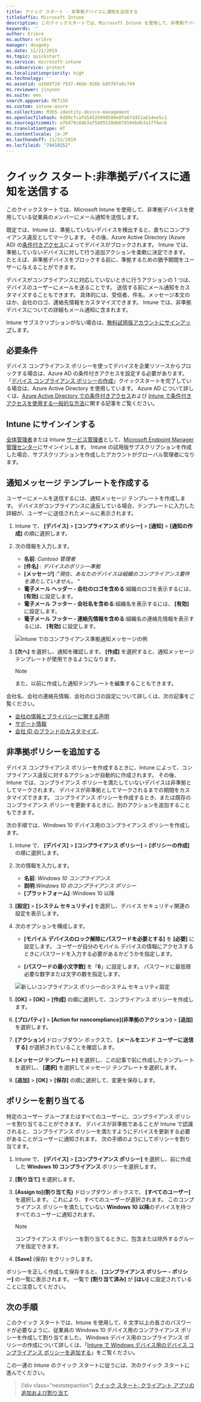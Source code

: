 ```yaml
---
title: クイック スタート - 非準拠デバイスに通知を送信する
titleSuffix: Microsoft Intune
description: このクイックスタートでは、Microsoft Intune を使用して、非準拠デバイスにメール通知を送信します。
keywords: ''
author: Erikre
ms.author: erikre
manager: dougeby
ms.date: 11/21/2019
ms.topic: quickstart
ms.service: microsoft-intune
ms.subservice: protect
ms.localizationpriority: high
ms.technology: ''
ms.assetid: a1b89f2d-7937-46bb-926b-b05f6fa9c749
ms.reviewer: jinyoon
ms.suite: ems
search.appverid: MET150
ms.custom: intune-azure
ms.collection: M365-identity-device-management
ms.openlocfilehash: 6d89cfcafd5452b990509e0fa6fd431a614ee5c1
ms.sourcegitcommit: a7b479c84b3af5b85528db676594bdb3a1ff6ec6
ms.translationtype: HT
ms.contentlocale: ja-JP
ms.lasthandoff: 11/22/2019
ms.locfileid: "74410252"
---
```

# <a name="quickstart-send-notifications-to-noncompliant-devices"></a>クイック スタート:非準拠デバイスに通知を送信する

このクイックスタートでは、Microsoft Intune を使用して、非準拠デバイスを使用している従業員のメンバーにメール通知を送信します。

既定では、Intune は、準拠していないデバイスを検出すると、直ちにコンプライアンス違反としてマークします。 その後、Azure Active Directory (Azure AD) の[条件付きアクセス](https://docs.microsoft.com/azure/active-directory/active-directory-conditional-access-azure-portal)によってデバイスがブロックされます。 Intune では、準拠していないデバイスに対して行う追加アクションを柔軟に決定できます。 たとえば、非準拠デバイスをブロックする前に、準拠するための猶予期間をユーザーに与えることができます。

デバイスがコンプライアンスに対応していないときに行うアクションの 1 つは、デバイスのユーザーにメールを送ることです。 送信する前にメール通知をカスタマイズすることもできます。 具体的には、受信者、件名、メッセージ本文のほか、会社のロゴ、連絡先情報をカスタマイズできます。 Intune では、非準拠デバイスについての詳細もメール通知に含まれます。

Intune サブスクリプションがない場合は、[無料試用版アカウントにサインアップ](../fundamentals/free-trial-sign-up.md)します。

## <a name="prerequisites"></a>必要条件

デバイス コンプライアンス ポリシーを使ってデバイスを企業リソースからブロックする場合は、Azure AD の条件付きアクセスを設定する必要があります。 「[デバイス コンプライアンス ポリシーの作成](quickstart-set-password-length-android.md)」クイックスタートを完了している場合は、Azure Active Directory を使用しています。 Azure AD について詳しくは、[Azure Active Directory での条件付きアクセス](https://docs.microsoft.com/azure/active-directory/active-directory-conditional-access-azure-portal)および [Intune で条件付きアクセスを使用する一般的な方法](../protect/conditional-access-intune-common-ways-use.md)に関する記事をご覧ください。

## <a name="sign-in-to-intune"></a>Intune にサインインする

[全体管理者](../fundamentals/users-add.md#types-of-administrators)または Intune [サービス管理者](../fundamentals/users-add.md#types-of-administrators)として、[Microsoft Endpoint Manager 管理センター](https://go.microsoft.com/fwlink/?linkid=2109431)にサインインします。 Intune の試用版サブスクリプションを作成した場合、サブスクリプションを作成したアカウントがグローバル管理者になります。

## <a name="create-a-notification-message-template"></a>通知メッセージ テンプレートを作成する

ユーザーにメールを送信するには、通知メッセージ テンプレートを作成します。 デバイスがコンプライアンスに違反している場合、テンプレートに入力した詳細が、ユーザーに送信されたメールに表示されます。

1. Intune で、 **[デバイス]**  >  **[コンプライアンス ポリシー]**  >  **[通知]**  >  **[通知の作成]** の順に選択します。
2. 次の情報を入力します。

   - **名前**: *Contoso 管理者*
   - **[件名]** : *デバイスのポリシー準拠*
   - **[メッセージ]** :"*現在、あなたのデバイスは組織のコンプライアンス要件を満たしていません。* "
   - **電子メール ヘッダー - 会社のロゴを含める**:組織のロゴを表示するには、 **[有効]** に設定します。
   - **電子メール フッター - 会社名を含める**:組織名を表示するには、 **[有効]** に設定します。
   - **電子メール フッター - 連絡先情報を含める**:組織名の連絡先情報を表示するには、 **[有効]** に設定します。

   ![Intune でのコンプライアンス準拠通知メッセージの例](./media/quickstart-send-notification/quickstart-send-notification-01.png)

3. **[次へ]** を選択し、通知を確認します。 **[作成]** を選択すると、通知メッセージ テンプレートが使用できるようになります。

   > [!NOTE]
   > また、以前に作成した通知テンプレートを編集することもできます。

会社名、会社の連絡先情報、会社のロゴの設定について詳しくは、次の記事をご覧ください。

- [会社の情報とプライバシーに関する声明](../apps/company-portal-app.md#company-information-and-privacy-statement)
- [サポート情報](../apps/company-portal-app.md#support-information)
- [会社 ID のブランドのカスタマイズ](../apps/company-portal-app.md#company-identity-branding-customization)。

## <a name="add-a-noncompliance-policy"></a>非準拠ポリシーを追加する

デバイス コンプライアンス ポリシーを作成するときに、Intune によって、コンプライアンス違反に対するアクションが自動的に作成されます。 その後、Intune では、コンプライアンス ポリシーを満たしていないデバイスは非準拠としてマークされます。 デバイスが非準拠としてマークされるまでの期間をカスタマイズできます。 コンプライアンス ポリシーを作成するとき、または既存のコンプライアンス ポリシーを更新するときに、別のアクションを追加することもできます。

次の手順では、Windows 10 デバイス用のコンプライアンス ポリシーを作成します。

1. Intune で、 **[デバイス]**  >  **[コンプライアンス ポリシー]**  >  **[ポリシーの作成]** の順に選択します。

2. 次の情報を入力します。

   - **名前**: *Windows 10 コンプライアンス*
   - **説明**:*Windows 10 のコンプライアンス ポリシー*
   - **[プラットフォーム]** :Windows 10 以降

3. **[設定]**  >  **[システム セキュリティ]** を選択し、デバイス セキュリティ関連の設定を表示します。

4. 次のオプションを構成します。

   - **[モバイル デバイスのロック解除にパスワードを必要とする]** を **[必要]** に設定します。 ユーザーが自分のモバイル デバイスの情報にアクセスするときにパスワードを入力する必要があるかどうかを指定します。

   - **[パスワードの最小文字数]** を「**6**」に設定します。 パスワードに最低限必要な数字または文字の数を指定します。

   ![新しいコンプライアンス ポリシーのシステム セキュリティ設定](./media/quickstart-send-notification/system-security-settings-01.png)

5. **[OK]**  >  **[OK]**  >  **[作成]** の順に選択して、コンプライアンス ポリシーを作成します。

6. **[プロパティ]**  >  **[Action for noncompliance]\(非準拠のアクション\)**  >  **[追加]** を選択します。

7. **[アクション]** ドロップダウン ボックスで、 **[メールをエンド ユーザーに送信する]** が選択されていることを確認します。

8. **[メッセージ テンプレート]** を選択し、この記事で前に作成したテンプレートを選択し、 **[選択]** を選択してメッセージ テンプレートを選択します。

9. **[追加]**  >  **[OK]**  >  **[保存]** の順に選択して、変更を保存します。

## <a name="assign-the-policy"></a>ポリシーを割り当てる

特定のユーザー グループまたはすべてのユーザーに、コンプライアンス ポリシーを割り当てることができます。 デバイスが非準拠であることが Intune で認識されると、コンプライアンス ポリシーを満たすようにデバイスを更新する必要があることがユーザーに通知されます。 次の手順のようにしてポリシーを割り当てます。

1. Intune で、 **[デバイス]**  >  **[コンプライアンス ポリシー]** を選択し、前に作成した **Windows 10 コンプライアンス** ポリシーを選択します。

2. **[割り当て]** を選択します。

3. **[Assign to]\(割り当て先\)** ドロップダウン ボックスで、 **[すべてのユーザー]** を選択します。 これにより、すべてのユーザーが選択されます。 このコンプライアンス ポリシーを満たしていない **Windows 10 以降**のデバイスを持つすべてのユーザーに通知されます。

    > [!NOTE]
    > コンプライアンス ポリシーを割り当てるときに、包含または除外するグループを指定できます。

4. **[Save]** (保存) をクリックします。

ポリシーを正しく作成して保存すると、 **[コンプライアンス ポリシー - ポリシー]** の一覧に表示されます。 一覧で **[割り当て済み]** が **[はい]** に設定されていることに注意してください。

## <a name="next-steps"></a>次の手順

このクイック スタートでは、Intune を使用して、6 文字以上の長さのパスワードが必要なように、従業員の Windows 10 デバイス用のコンプライアンス ポリシーを作成して割り当てました。 Windows デバイス用のコンプライアンス ポリシーの作成について詳しくは、「[Intune で Windows デバイス用のデバイス コンプライアンス ポリシーを追加する](compliance-policy-create-windows.md)」をご覧ください。

この一連の Intune のクイック スタートに従うには、次のクイック スタートに進んでください。

> [!div class="nextstepaction"]
> [クイック スタート: クライアント アプリの追加および割り当て](../apps/quickstart-add-assign-app.md)

